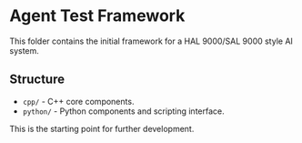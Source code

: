 # Agent Test Framework

This folder contains the initial framework for a HAL 9000/SAL 9000 style AI system.

## Structure
- `cpp/` - C++ core components.
- `python/` - Python components and scripting interface.

This is the starting point for further development.
